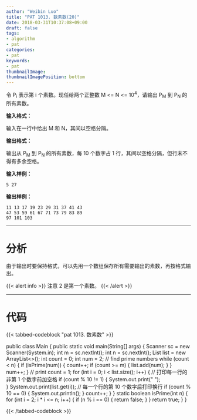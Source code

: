 ```yaml
---
author: "Weibin Luo"
title: "PAT 1013. 数素数(20)"
date: 2018-03-31T10:37:08+09:00
draft: false
tags:
- algorithm
- pat
categories:
- pat
keywords:
- pat
thumbnailImage:
thumbnailImagePosition: bottom
---
```

令 P<sub>i</sub> 表示第 i 个素数。现任给两个正整数 M <= N <= 10<sup>4</sup>，请输出 P<sub>M</sub> 到 P<sub>N</sub> 的所有素数。

<!--more-->

**输入格式：**

输入在一行中给出 M 和 N，其间以空格分隔。

**输出格式：**

输出从 P<sub>M</sub> 到 P<sub>N</sub> 的所有素数，每 10 个数字占 1 行，其间以空格分隔，但行末不得有多余空格。

**输入样例：**
```
5 27
```
**输出样例：**

```
11 13 17 19 23 29 31 37 41 43
47 53 59 61 67 71 73 79 83 89
97 101 103
```

---

# 分析

由于输出时要保持格式，可以先用一个数组保存所有需要输出的素数，再按格式输出。


{{< alert info >}}
注意 2 是第一个素数。
{{< /alert >}}

---

# 代码

{{< tabbed-codeblock "pat 1013. 数素数" >}}
<!-- tab java -->
public class Main {
    public static void main(String[] args) {
    	Scanner sc = new Scanner(System.in);
    	int m = sc.nextInt();
    	int n = sc.nextInt();
    	List<Integer> list = new ArrayList<>();
    	int count = 0;
    	int num = 2;
    	// find prime numbers
    	while (count < n) {
            if (isPrime(num)) {
                count++;
                if (count >= m) {
                    list.add(num);
                }
            }
            num++;
    	}
    	// print
    	count = 1;
    	for (int i = 0; i < list.size(); i++) {
            // 打印每一行的非第 1 个数字前加空格
            if (count % 10 != 1) {
                System.out.print(" ");        
            }
            System.out.print(list.get(i));
            // 每一个行的第 10 个数字后打印换行
            if (count % 10 == 0) {
                System.out.println();
            }
            count++;
    	}
    }
    static boolean isPrime(int n) {
        for (int i = 2; i * i <= n; i++) {
            if (n % i == 0) {
                return false;
            }
        }
        return true;
    }
}
<!-- endtab -->
{{< /tabbed-codeblock >}}
